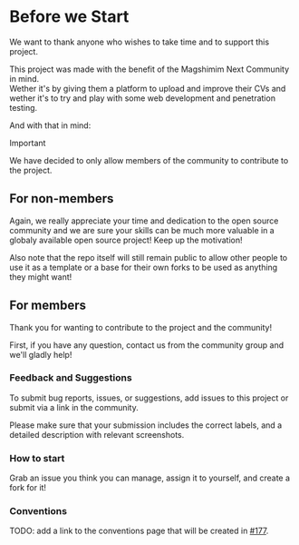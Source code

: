 # Before we Start

We want to thank anyone who wishes to take time and to support this project.

This project was made with the benefit of the Magshimim Next Community in mind. \
Wether it's by giving them a platform to upload and improve their CVs and wether it's to try and play with some web development and penetration testing.

And with that in mind:

> [!IMPORTANT]
> We have decided to only allow members of the community to contribute to the project.

## For non-members

Again, we really appreciate your time and dedication to the open source community and we are sure your skills can be much more valuable in a globaly available open source project! Keep up the motivation!

Also note that the repo itself will still remain public to allow other people to use it as a template or a base for their own forks to be used as anything they might want!

## For members

Thank you for wanting to contribute to the project and the community!

First, if you have any question, contact us from the community group and we'll gladly help!

### Feedback and Suggestions

To submit bug reports, issues, or suggestions, add issues to this project or submit via a link in the community.

Please make sure that your submission includes the correct labels, and a detailed description with relevant screenshots.

### How to start

Grab an issue you think you can manage, assign it to yourself, and create a fork for it!

### Conventions

TODO: add a link to the conventions page that will be created in [#177](https://github.com/magshimim-next/cv-next/issues/177).
